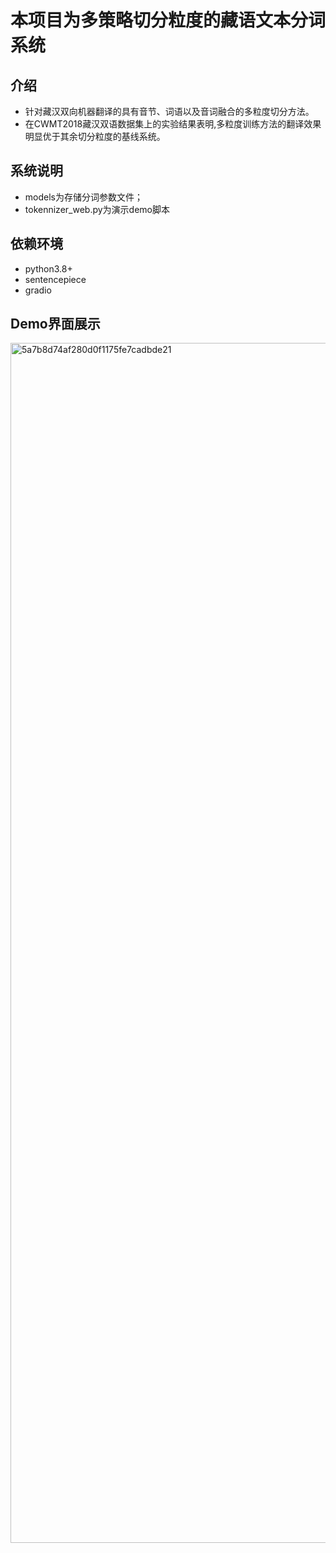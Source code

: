 # 本项目为多策略切分粒度的藏语文本分词系统
## 介绍
- 针对藏汉双向机器翻译的具有音节、词语以及音词融合的多粒度切分方法。
- 在CWMT2018藏汉双语数据集上的实验结果表明,多粒度训练方法的翻译效果明显优于其余切分粒度的基线系统。
## 系统说明
- models为存储分词参数文件；
- tokennizer_web.py为演示demo脚本
## 依赖环境
- python3.8+
- sentencepiece
- gradio
## Demo界面展示
<img width="1920" alt="5a7b8d74af280d0f1175fe7cadbde21" src="https://github.com/Shajiu/NaturalLanguageProcessing/assets/31726161/caa8eb4a-b3e9-4035-a438-7360ae95c959">


